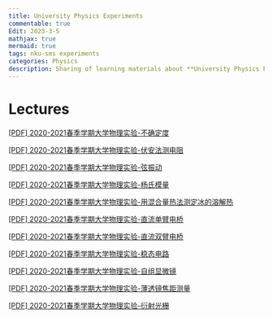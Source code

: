 ```yaml
---
title: University Physics Experiments
commentable: true
Edit: 2023-3-5
mathjax: true
mermaid: true
tags: nku-sms experiments
categories: Physics
description: Sharing of learning materials about **University Physics Experiments** course, in 2021 Spring semester.
---
```


# Lectures

<p><a href="https://ssskz.github.io/materials/大学物理实验/不确定度.pdf" target="_blank">[PDF] 2020-2021春季学期大学物理实验-不确定度 </a></p>

<p><a href="https://ssskz.github.io/materials/大学物理实验/伏安法测电阻.pdf" target="_blank">[PDF] 2020-2021春季学期大学物理实验-伏安法测电阻 </a></p>

<p><a href="https://ssskz.github.io/materials/大学物理实验/弦振动.pdf" target="_blank">[PDF] 2020-2021春季学期大学物理实验-弦振动 </a></p>

<p><a href="https://ssskz.github.io/materials/大学物理实验/杨氏模量.pdf" target="_blank">[PDF] 2020-2021春季学期大学物理实验-杨氏模量 </a></p>

<p><a href="https://ssskz.github.io/materials/大学物理实验/用混合量热法测定冰的溶解热.pdf" target="_blank">[PDF] 2020-2021春季学期大学物理实验-用混合量热法测定冰的溶解热 </a></p>

<p><a href="https://ssskz.github.io/materials/大学物理实验/直流单臂电桥.pdf" target="_blank">[PDF] 2020-2021春季学期大学物理实验-直流单臂电桥 </a></p>

<p><a href="https://ssskz.github.io/materials/大学物理实验/直流双臂电桥.pdf" target="_blank">[PDF] 2020-2021春季学期大学物理实验-直流双臂电桥 </a></p>

<p><a href="https://ssskz.github.io/materials/大学物理实验/稳态电路.pdf" target="_blank">[PDF] 2020-2021春季学期大学物理实验-稳态电路 </a></p>

<p><a href="https://ssskz.github.io/materials/大学物理实验/自组显微镜.pdf" target="_blank">[PDF] 2020-2021春季学期大学物理实验-自组显微镜 </a></p>

<p><a href="https://ssskz.github.io/materials/大学物理实验/薄透镜焦距测量.pdf" target="_blank">[PDF] 2020-2021春季学期大学物理实验-薄透镜焦距测量 </a></p>

<p><a href="https://ssskz.github.io/materials/大学物理实验/衍射光栅.pdf" target="_blank">[PDF] 2020-2021春季学期大学物理实验-衍射光栅 </a></p>
